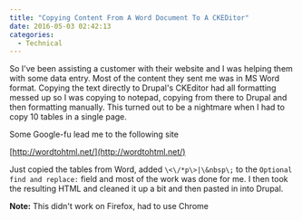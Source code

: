 ```yaml
---
title: "Copying Content From A Word Document To A CKEDitor"
date: 2016-05-03 02:42:13
categories:
  - Technical
---
```


So I've been assisting a customer with their website and I was helping them with some data entry. Most of the content they sent me was in MS Word format. Copying the text directly to Drupal's CKEditor had all formatting messed up so I was copying to notepad, copying from there to Drupal and then formatting manually. This turned out to be a nightmare when I had to copy 10 tables in a single page.<!--more-->

Some Google-fu lead me to the following site

[http://wordtohtml.net/](http://wordtohtml.net/)

Just copied the tables from Word, added `\<\/*p\>|\&nbsp\;` to the `Optional find and replace:` field and most of the work was done for me. I then took the resulting HTML and cleaned it up a bit and then pasted in into Drupal.

**Note:** This didn't work on Firefox, had to use Chrome
